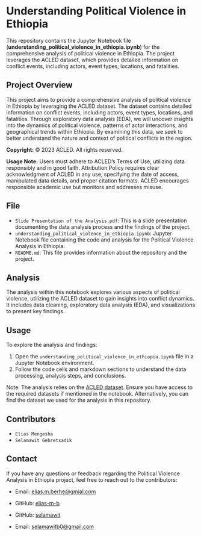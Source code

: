 # Understanding Political Violence in Ethiopia

This repository contains the Jupyter Notebook file (**understanding_political_violence_in_ethiopia.ipynb**) for the comprehensive analysis of political violence in Ethiopia. The project leverages the ACLED dataset, which provides detailed information on conflict events, including actors, event types, locations, and fatalities.

## Project Overview

This project aims to provide a comprehensive analysis of political violence in Ethiopia by leveraging the ACLED dataset. The dataset contains detailed information on conflict events, including actors, event types, locations, and fatalities. Through exploratory data analysis (EDA), we will uncover insights into the dynamics of political violence, patterns of actor interactions, and geographical trends within Ethiopia. By examining this data, we seek to better understand the nature and context of political conflicts in the region.

**Copyright:** © 2023 ACLED. All rights reserved.

**Usage Note:** Users must adhere to ACLED’s Terms of Use, utilizing data responsibly and in good faith. Attribution Policy requires clear acknowledgment of ACLED in any use, specifying the date of access, manipulated data details, and proper citation formats. ACLED encourages responsible academic use but monitors and addresses misuse.

## File
- `Slide Presentation of the Analysis.pdf`: This is a slide presentation documenting the data analysis process and the findings of the project.
- `understanding_political_violence_in_ethiopia.ipynb`: Jupyter Notebook file containing the code and analysis for the Political Violence Analysis in Ethiopia.
- `README.md`: This file provides information about the repository and the project.

## Analysis

The analysis within this notebook explores various aspects of political violence, utilizing the ACLED dataset to gain insights into conflict dynamics. It includes data cleaning, exploratory data analysis (EDA), and visualizations to present key findings.

## Usage

To explore the analysis and findings:

1. Open the `understanding_political_violence_in_ethiopia.ipynb` file in a Jupyter Notebook environment.
2. Follow the code cells and markdown sections to understand the data processing, analysis steps, and conclusions.

Note: The analysis relies on the [ACLED dataset](https://acleddata.com/). Ensure you have access to the required datasets if mentioned in the notebook. Alternatively, you can find the dataset we used for the analysis in this repository.

## Contributors

- `Elias Mengesha`
- `Selamawit Gebretsadik`

## Contact

If you have any questions or feedback regarding the Political Violence Analysis in Ethiopia project, feel free to reach out to the contributors:

- Email: [elias.m.berhe@gmial.com](mailto:elias.m.berhe@gmial.com)
- GitHub: [elias-m-b](https://github.com/elias-m-b)

- GitHub: [selamawit](https://github.com/SelamB25)
- Email: [selamawitb0@gmail.com](mailto:selamawitb0@gmail.com)
